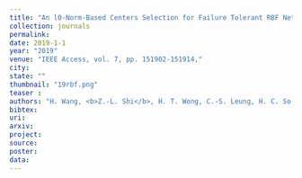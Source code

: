 ```yaml
---
title: "An l0-Norm-Based Centers Selection for Failure Tolerant RBF Networks"
collection: journals
permalink:  
date: 2019-1-1
year: "2019"
venue: "IEEE Access, vol. 7, pp. 151902-151914,"
city: 
state: ""
thumbnail: "19rbf.png"
teaser : 
authors: "H. Wang, <b>Z.-L. Shi</b>, H. T. Wong, C.-S. Leung, H. C. So, and R. Feng"
bibtex: 
uri: 
arxiv: 
project: 
source: 
poster: 
data:
---
```

